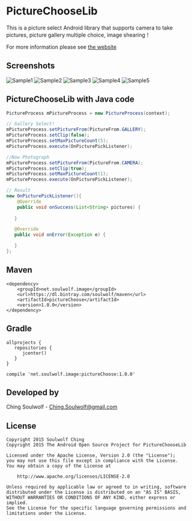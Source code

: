 # PictureChooseLib
This is a picture select Android library that supports camera to take pictures, picture gallery multiple choice, image shearing！

For more information please see <a href='http://toaker.github.io/PictureChooseLib'>the website</a>

## Screenshots
![Sample1](https://img.alicdn.com/imgextra/i2/1025192026/TB25BJndVXXXXbmXpXXXXXXXXXX_!!1025192026.jpg)
![Sample2](https://img.alicdn.com/imgextra/i3/1025192026/TB2FEpOdVXXXXXRXXXXXXXXXXXX_!!1025192026.jpg)
![Sample3](https://img.alicdn.com/imgextra/i3/1025192026/TB20W8EdVXXXXbVXXXXXXXXXXXX_!!1025192026.jpg)
![Sample4](https://img.alicdn.com/imgextra/i4/1025192026/TB2jxtudVXXXXaIXpXXXXXXXXXX_!!1025192026.jpg)
![Sample5](https://img.alicdn.com/imgextra/i4/1025192026/TB2BRdFdVXXXXbMXXXXXXXXXXXX_!!1025192026.jpg)

## PictureChooseLib with Java code
```java
PictureProcess mPictureProcess = new PictureProcess(context);

// Gallery Select!
mPictureProcess.setPictureFrom(PictureFrom.GALLERY);
mPictureProcess.setClip(false);
mPictureProcess.setMaxPictureCount(5);
mPictureProcess.execute(OnPicturePickListener);

//Now Photograph
mPictureProcess.setPictureFrom(PictureFrom.CAMERA);
mPictureProcess.setClip(true);
mPictureProcess.setMaxPictureCount(1);
mPictureProcess.execute(OnPicturePickListener);

// Result
new OnPicturePickListener(){
    @Override
    public void onSuccess(List<String> pictures) {
            
   }

   @Override
   public void onError(Exception e) {

   }
};
```

## Maven
	<dependency>
  	    <groupId>net.soulwolf.image</groupId>
		<url>https://dl.bintray.com/soulwolf/maven</url>
  	    <artifactId>pictureChoose</artifactId>
  	    <version>1.0.0</version>
	</dependency>
## Gradle
	allprojects {
       repositories {
          jcenter()
       }
	}
	
	compile 'net.soulwolf.image:pictureChoose:1.0.0'

## Developed by
 Ching Soulwolf - <a href='javascript:'>Ching.Soulwolf@gmail.com</a>


## License
	Copyright 2015 Soulwolf Ching
	Copyright 2015 The Android Open Source Project for PictureChooseLib
	
	Licensed under the Apache License, Version 2.0 (the "License");
	you may not use this file except in compliance with the License.
	You may obtain a copy of the License at

	    http://www.apache.org/licenses/LICENSE-2.0
	
	Unless required by applicable law or agreed to in writing, software
	distributed under the License is distributed on an "AS IS" BASIS,
	WITHOUT WARRANTIES OR CONDITIONS OF ANY KIND, either express or implied.
	See the License for the specific language governing permissions and
	limitations under the License.
	
